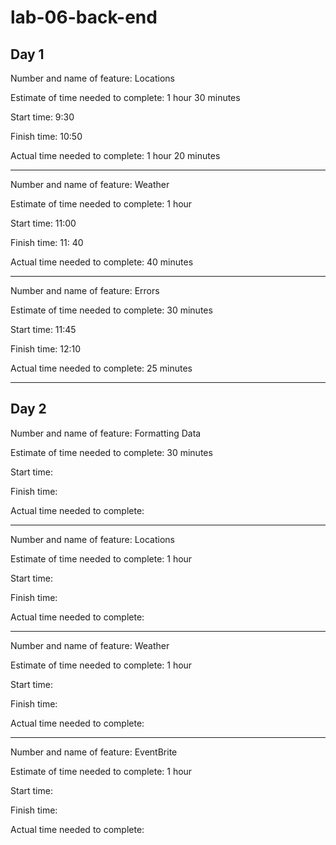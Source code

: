 # lab-06-back-end

## Day 1

Number and name of feature: Locations

Estimate of time needed to complete: 1 hour 30 minutes

Start time: 9:30

Finish time: 10:50

Actual time needed to complete: 1 hour 20 minutes

---

Number and name of feature: Weather

Estimate of time needed to complete: 1 hour

Start time: 11:00

Finish time: 11: 40

Actual time needed to complete: 40 minutes

---

Number and name of feature: Errors

Estimate of time needed to complete: 30 minutes

Start time: 11:45

Finish time: 12:10

Actual time needed to complete: 25 minutes

---

## Day 2

Number and name of feature: Formatting Data

Estimate of time needed to complete: 30 minutes

Start time:

Finish time:

Actual time needed to complete:

---

Number and name of feature: Locations

Estimate of time needed to complete: 1 hour

Start time:

Finish time:

Actual time needed to complete:

---

Number and name of feature: Weather

Estimate of time needed to complete: 1 hour

Start time:

Finish time:

Actual time needed to complete:

---

Number and name of feature: EventBrite

Estimate of time needed to complete: 1 hour

Start time:

Finish time:

Actual time needed to complete: